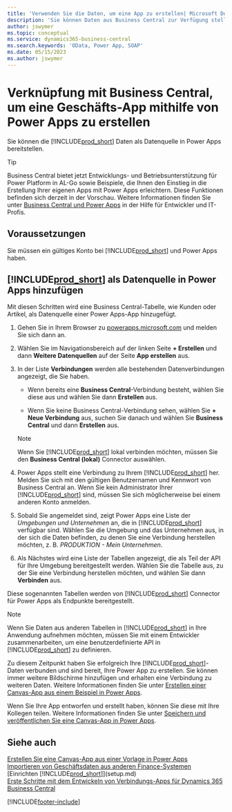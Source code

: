 ```yaml
---
title: 'Verwenden Sie die Daten, um eine App zu erstellen| Microsoft Docs'
description: 'Sie können Daten aus Business Central zur Verfügung stellen und eine OData URL Ihrer Webdienste festlegen, um eine Geschäfts-App mithilfe von Power Apps zu erstellen.'
author: jswymer
ms.topic: conceptual
ms.service: dynamics365-business-central
ms.search.keywords: 'OData, Power App, SOAP'
ms.date: 05/15/2023
ms.author: jswymer
---
```

# <a name="connecting-to-your-business-central-data-to-build-a-business-app-using-power-apps"></a>Verknüpfung mit Business Central, um eine Geschäfts-App mithilfe von Power Apps zu erstellen

Sie können die [!INCLUDE[prod_short](includes/prod_short.md)] Daten als Datenquelle in Power Apps bereitstellen.  

> [!TIP]  
> Business Central bietet jetzt Entwicklungs- und Betriebsunterstützung für Power Platform in AL-Go sowie Beispiele, die Ihnen den Einstieg in die Erstellung Ihrer eigenen Apps mit Power Apps erleichtern. Diese Funktionen befinden sich derzeit in der Vorschau. Weitere Informationen finden Sie unter [Business Central und Power Apps](/dynamics365/business-central/dev-itpro/powerplatform/power-apps-overview) in der Hilfe für Entwickler und IT-Profis.

## <a name="prerequisites"></a>Voraussetzungen

Sie müssen ein gültiges Konto bei [!INCLUDE[prod_short](includes/prod_short.md)] und Power Apps haben.  

## <a name="add--as-a-data-source-in-power-apps"></a>[!INCLUDE[prod_short](includes/prod_short.md)] als Datenquelle in Power Apps hinzufügen

Mit diesen Schritten wird eine Business Central-Tabelle, wie Kunden oder Artikel, als Datenquelle einer Power Apps-App hinzugefügt.

1. Gehen Sie in Ihrem Browser zu [powerapps.microsoft.com](https://powerapps.microsoft.com/) und melden Sie sich dann an.
2. Wählen Sie im Navigationsbereich auf der linken Seite **+ Erstellen** und dann **Weitere Datenquellen** auf der Seite **App erstellen** aus.
  
   <!-- This step opens Power Apps canavs. On first sign-in, you must specify the country/region.  -->
3. In der Liste **Verbindungen** werden alle bestehenden Datenverbindungen angezeigt, die Sie haben.

   - Wenn bereits eine **Business Central**-Verbindung besteht, wählen Sie diese aus und wählen Sie dann **Erstellen** aus.

   - Wenn Sie keine Business Central-Verbindung sehen, wählen Sie **+ Neue Verbindung** aus, suchen Sie danach und wählen Sie **Business Central** und dann **Erstellen** aus.

   > [!NOTE]
   > Wenn Sie [!INCLUDE[prod_short](includes/prod_short.md)] lokal verbinden möchten, müssen Sie den **Business Central (lokal)** Connector auswählen.  
  
4. Power Apps stellt eine Verbindung zu Ihrem [!INCLUDE[prod_short](includes/prod_short.md)] her. Melden Sie sich mit den gültigen Benutzernamen und Kennwort von Business Central an. Wenn Sie kein Administrator Ihrer [!INCLUDE[prod_short](includes/prod_short.md)] sind, müssen Sie sich möglicherweise bei einem anderen Konto anmelden.  
5. Sobald Sie angemeldet sind, zeigt Power Apps eine Liste der *Umgebungen und Unternehmen* an, die in [!INCLUDE[prod_short](includes/prod_short.md)] verfügbar sind. Wählen Sie die Umgebung und das Unternehmen aus, in der sich die Daten befinden, zu denen Sie eine Verbindung herstellen möchten, z. B. *PRODUKTION - Mein Unternehmen*.  
6. Als Nächstes wird eine Liste der Tabellen angezeigt, die als Teil der API für Ihre Umgebung bereitgestellt werden. Wählen Sie die Tabelle aus, zu der Sie eine Verbindung herstellen möchten, und wählen Sie dann **Verbinden** aus.

Diese sogenannten Tabellen werden von [!INCLUDE[prod_short](includes/prod_short.md)] Connector für Power Apps als Endpunkte bereitgestellt.  

> [!NOTE]
> Wenn Sie Daten aus anderen Tabellen in [!INCLUDE[prod_short](includes/prod_short.md)] in Ihre Anwendung aufnehmen möchten, müssen Sie mit einem Entwickler zusammenarbeiten, um eine benutzerdefinierte API in [!INCLUDE[prod_short](includes/prod_short.md)] zu definieren.  

Zu diesem Zeitpunkt haben Sie erfolgreich Ihre [!INCLUDE[prod_short](includes/prod_short.md)]-Daten verbunden und sind bereit, Ihre Power App zu erstellen. Sie können immer weitere Bildschirme hinzufügen und erhalten eine Verbindung zu weiteren Daten. Weitere Informationen finden Sie unter [Erstellen einer Canvas-App aus einem Beispiel in Power Apps](/powerapps/maker/canvas-apps/open-and-run-a-sample-app).  

Wenn Sie Ihre App entworfen und erstellt haben, können Sie diese mit Ihre Kollegen teilen. Weitere Informationen finden Sie unter [Speichern und veröffentlichen Sie eine Canvas-App in Power Apps](/powerapps/maker/canvas-apps/save-publish-app).  

<!--
## <a name="sample-apps-to-get-started"></a>Sample apps to get started

As a preview version, Business Central offers several sample apps that you can use as a starting point for building your own apps that use Business Central data. These sample apps are available in the [Business Central Demos](https://github.com/BusinessCentralDemos) repo on GitHub. For a quick overview on the apps, go to [Power Apps samples for Business Central](/dynamics365/business-central/dev-itpro/powerplatform/power-apps-samples).

## <a name="develop-and-maintain-apps-application-lifecycle-management"></a>Develop and maintain apps application lifecycle management

As an app developer, you may already be familiar with Business Central AL-Go. AL-Go is set of tools on GiHub that enables you to maintain professional DevOps processes for your Business Central AL projects. AL-Go supports source control and activities, like building, testing, and deploying. As a preview, Business Central now offers an Al-Go version that supports for Power Platform solutions. The preview, for example, includes workflows that let you push and pull Power Platfrom changes to and from enviroments. You can access the tools at [https://github.com/BusinessCentralDemos/AL-Go-PTE](https://github.com/BusinessCentralDemos/AL-Go-PTE). For more information, see [Application lifecycle management for Power Apps in Business Central](/dynamics365/business-central/dev-itpro/powerplatform/power-apps-alm).-->

## <a name="see-also"></a>Siehe auch

[Erstellen Sie eine Canvas-App aus einer Vorlage in Power Apps](/powerapps/maker/canvas-apps/get-started-test-drive)  
[Importieren von Geschäftsdaten aus anderen Finance-Systemen](across-import-data-configuration-packages.md)  
[Einrichten [!INCLUDE[prod_short](includes/prod_short.md)]](setup.md)  
[Erste Schritte mit dem Entwickeln von Verbindungs-Apps für Dynamics 365 Business Central](/dynamics365/business-central/dev-itpro/developer/devenv-develop-connect-apps)  

[!INCLUDE[footer-include](includes/footer-banner.md)]
